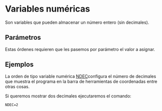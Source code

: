 # Variables numéricas

Son variables que pueden almacenar un número entero \(sin decimales\).

## Parámetros

Estas órdenes requieren que les pasemos por parámetro el valor a asignar.

## Ejemplos

La orden de tipo variable numérica [NDEC](../../ventana-de-dibujo/variables/n/ndec.md)configura el número de decimales que muestra el programa en la barra de herramientas de coordenadas entre otras cosas.

Si queremos mostrar dos decimales ejecutaremos el comando:

```text
NDEC=2
```

